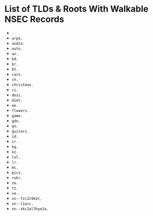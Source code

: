 # List of TLDs & Roots With Walkable NSEC Records

* `.`
* `arpa.`
* `audio.`
* `auto.`
* `ax.`
* `bd.`
* `br.`
* `bt.`
* `cars.`
* `ch.`
* `christmas.`
* `ci.`
* `desi.`
* `diet.`
* `ee.`
* `flowers.`
* `game.`
* `gdn.`
* `gn.`
* `guitars.`
* `id.`
* `ir.`
* `kg.`
* `kz.`
* `lol.`
* `lr.`
* `mc.`
* `pics.`
* `ruhr.`
* `se.`
* `tz.`
* `ve.`
* `xn--fzc2c9e2c.`
* `xn--l1acc.`
* `xn--xkc2al3hye2a.`
